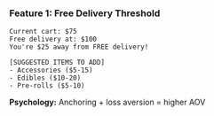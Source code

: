 ### Feature 1: Free Delivery Threshold

```
Current cart: $75
Free delivery at: $100
You're $25 away from FREE delivery!

[SUGGESTED ITEMS TO ADD]
- Accessories ($5-15)
- Edibles ($10-20)
- Pre-rolls ($5-10)
```

**Psychology:** Anchoring + loss aversion = higher AOV
